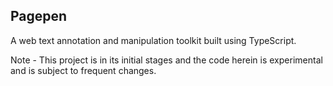 ## Pagepen

A web text annotation and manipulation toolkit built using TypeScript.

Note - This project is in its initial stages and the code herein is experimental and is subject to frequent changes.
